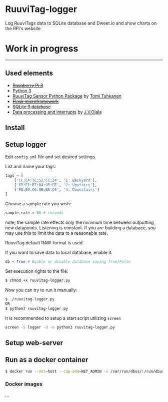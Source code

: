 # RuuviTag-logger
Log RuuviTags data to SQLite database and Dweet.io and show charts on the RPi's website

# Work in progress

----------

## Used elements
  - ~~[Raspberry Pi 3](https://www.raspberrypi.org/products/raspberry-pi-3-model-b/)~~
  - [Python 3](https://docs.python.org/3.6/)
  - [RuuviTag Sensor Python Package](https://github.com/ttu/ruuvitag-sensor) by [Tomi Tuhkanen](https://github.com/ttu)
  - ~~[Flask microframework](http://flask.pocoo.org/)~~
  - ~~[SQLite 3 database](https://docs.python.org/3.6/library/sqlite3.html#module-sqlite3)~~
  - [Data processing and interrupts](https://github.com/JValtteri/wstation) by [J.V.Ojala](https://github.com/JValtteri)

## Install



## Setup logger

Edit `config.yml` file and set desired settings.

List and name your tags:

```python
tags = [
    ['CC:CA:7E:52:CC:34', '1: Backyard'],
    ['FB:E1:B7:04:95:EE', '2: Upstairs'],
    ['E8:E0:C6:0B:B8:C5', '3: Downstairs']
]
```

Choose a sample rate you wish:

```python
sample_rate = 60 # seconds
```

note, the sample rate effects only the *minimum* time between outputting new datapoints. Listening is constant. If you are building a databace, you may use this to limit the data to a reasonable rate.

RuuviTag default RAW-format is used.

If you want to save data to local database, enable it:

```python
db = True # Enable or disable database saving True/False
```

Set execution rights to the file:

```bash
$ chmod +x ruuvitag-logger.py
```

Now you can try to run it manually:

```bash
$ ./ruuvitag-logger.py
OR
$ python3 ruuvitag-logger.py
```

It is recommended to setup a start script utilizing `screen`

```bash
screen -S logger -d -m python3 ruuvitag-logger.py
```

## Setup web-server



## Run as a docker container

```bash
$ docker run --net=host --cap-add=NET_ADMIN -v /var/run/dbus/:/run/dbus/:z --privileged --mount type=bind,source="$(pwd)"/config.yml,target=/app/config.yml,readonly ruuvitag-logger-py-deb
```

### Docker images

...

